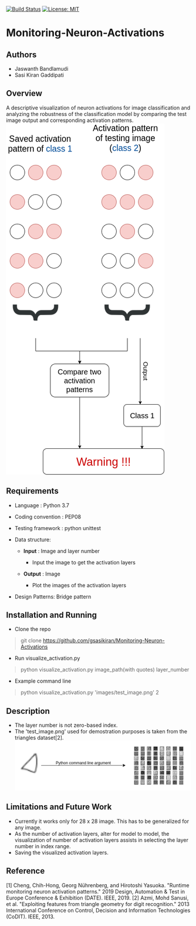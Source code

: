 
[![Build Status](https://travis-ci.com/gsasikiran/Monitoring-Neuron-Activations.svg?token=Tx91FqTgxZM9ucHAnbfR&branch=master)](https://travis-ci.com/gsasikiran/Monitoring-Neuron-Activations/)
[![License: MIT](https://img.shields.io/badge/License-MIT-green.svg)](https://opensource.org/licenses/MIT)



# Monitoring-Neuron-Activations

## Authors
- Jaswanth Bandlamudi
- Sasi Kiran Gaddipati

## Overview

A descriptive visualization of neuron activations for image classification and analyzing the robustness of the classification model by comparing the test image output and corresponding activation patterns.
![Proposed architecture](/images/architecture.png)


## Requirements

* Language : Python 3.7
* Coding convention : PEP08
* Testing framework : python unittest
* Data structure:
  - **Input** : Image and layer number<br>
      - Input the image to get the activation layers
      
  - **Output** : Image
      - Plot the images of the activation layers
      
* Design Patterns: Bridge pattern

## Installation and Running
* Clone the repo
> git clone https://github.com/gsasikiran/Monitoring-Neuron-Activations

* Run visualize_activation.py
> python visualize_activation.py image_path(with quotes) layer_number

* Example command line
> python visualize_activation.py 'images/test_image.png' 2


## Description
* The layer number is not zero-based index.
* The 'test_image.png' used for demostration purposes is taken from the triangles dataset[2].
![Example](/images/example.png)


## Limitations and Future Work

* Currently it works only for 28 x 28 image. This has to be generalized for any image.
* As the number of activation layers, alter for model to model, the visualization of number of activation layers assists in selecting the layer number in index range.
* Saving the visualized activation layers.


## Reference

[1] Cheng, Chih-Hong, Georg Nührenberg, and Hirotoshi Yasuoka. "Runtime monitoring neuron activation patterns." 2019 Design, Automation & Test in Europe Conference & Exhibition (DATE). IEEE, 2019.
[2] Azmi, Mohd Sanusi, et al. "Exploiting features from triangle geometry for digit recognition." 2013 International Conference on Control, Decision and Information Technologies (CoDIT). IEEE, 2013.

